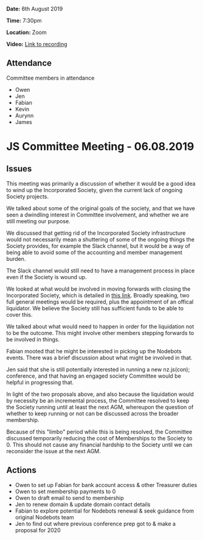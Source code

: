 **Date:** 6th August 2019

**Time:** 7:30pm

**Location:** Zoom

**Video:** [Link to recording](https://www.youtube.com/watch?v=6ueFri34QOw&feature=youtu.be)

## Attendance

Committee members in attendance

- Owen
- Jen
- Fabian
- Kevin
- Aurynn
- James

# JS Committee Meeting - 06.08.2019

## Issues

This meeting was primarily a discussion of whether it would be a good idea to
wind up the Incorporated Society, given the current lack of ongoing Society
projects.

We talked about some of the original goals of the society, and that we have seen
a dwindling interest in Committee involvement, and whether we are still meeting
our purpose.

We discussed that getting rid of the Incorporated Society infrastructure would
not necessarily mean a shuttering of some of the ongoing things the Society
provides, for example the Slack channel, but it would be a way of being able to
avoid some of the accounting and member management burden.

The Slack channel would still need to have a management process in place even if
the Society is wound up.

We looked at what would be involved in moving forwards with closing the
Incorporated Society, which is detailed in [this
link](http://www.societies.govt.nz/cms/incorporated-societies/ending-an-incorporated-society/liquidation).
Broadly speaking, two full general meetings would be required, plus the
appointment of an offical liquidator. We believe the Society still has
sufficient funds to be able to cover this.

We talked about what would need to happen in order for the liquidation not to be
the outcome. This might involve other members stepping forwards to be involved in things.

Fabian mooted that he might be interested in picking up the Nodebots events.
There was a brief discussion about what might be involved in that.

Jen said that she is still potentially interested in running a new nz.js(con);
conference, and that having an engaged society Committee would be helpful in
progressing that.

In light of the two proposals above, and also because the liquidation would by
necessity be an incremental process, the Committee resolved to keep the Society
running until at least the next AGM, whereupon the question of whether to keep
running or not can be discussed across the broader membership.

Because of this "limbo" period while this is being resolved, the Committee
discussed temporarily reducing the cost of Memberships to the Society to 0. This
should not cause any financial hardship to the Society until we can reconsider
the issue at the next AGM.

## Actions

* Owen to set up Fabian for bank account access & other Treasurer duties
* Owen to set membership payments to 0
* Owen to draft email to send to membership
* Jen to renew domain & update domain contact details
* Fabian to explore potential for Nodebots renewal & seek guidance from original Nodebots team
* Jen to find out where previous conference prep got to & make a proposal for 2020
